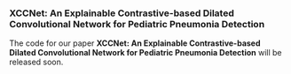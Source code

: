 ### XCCNet: An Explainable Contrastive-based Dilated Convolutional Network for Pediatric Pneumonia Detection

The code for our paper **XCCNet: An Explainable Contrastive-based Dilated Convolutional Network for Pediatric Pneumonia Detection** will be released soon.
